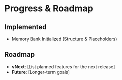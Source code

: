 # Progress & Roadmap

## Implemented

*   Memory Bank Initialized (Structure & Placeholders)

## Roadmap

*   **vNext**: [List planned features for the next release]
*   **Future**: [Longer-term goals]
